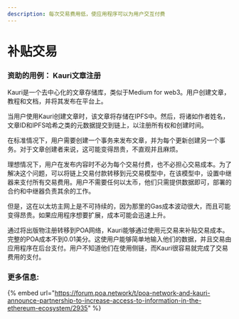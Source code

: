 ```yaml
---
description: 每次交易费用低，使应用程序可以为用户交互付费
---
```


# 补贴交易

### 资助的用例： Kauri文章注册

Kauri是一个去中心化的文章存储库，类似于Medium for web3。用户创建文章，教程和文档，并将其发布在平台上。 

当用户使用Kauri创建文章时，该文章将存储在IPFS中。然后，将诸如作者姓名，文章ID和IPFS哈希之类的元数据提交到链上，以注册所有权和创建时间。

在标准情况下，用户需要创建一个事务来发布文章，并为每个更新创建另一个事务。对于文章创建者来说，这可能变得昂贵，不直观并且麻烦。 

理想情况下，用户在发布内容时不必为每个交易付费，也不必担心交易成本。为了解决这个问题，可以将链上交易付款转移到元交易模型中，在该模型中，设置中继器来支付所有交易费用。用户不需要任何以太币，他们只需提供数据即可，部署的合约和中继器负责其余的工作。 

但是，这在以太坊主网上是不可持续的，因为那里的Gas成本波动很大，而且可能变得昂贵。如果应用程序想要扩展，成本可能会迅速上升。 

通过将出版物注册转移到POA网络，Kauri能够通过使用元交易来补贴交易成本。完整的POA成本不到0.01美分。这使用户能够简单地输入他们的数据，并且交易由应用程序在后台支付。用户不知道他们在使用侧链，而Kauri很容易就完成了交易费用的支付。

### 更多信息:

{% embed url="https://forum.poa.network/t/poa-network-and-kauri-announce-partnership-to-increase-access-to-information-in-the-ethereum-ecosystem/2935" %}







